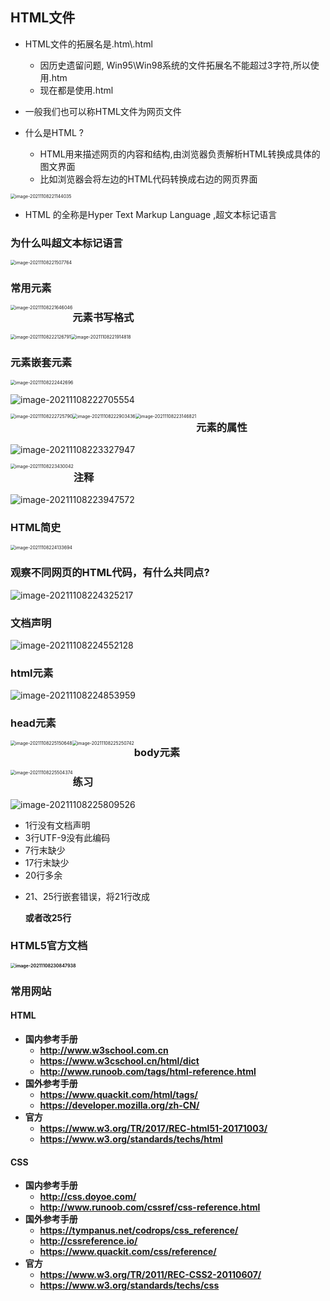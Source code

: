 ## HTML文件

- HTML文件的拓展名是.htm\\.html
  - 因历史遗留问题, Win95\Win98系统的文件拓展名不能超过3字符,所以使用.htm
  - 现在都是使用.html

- 一般我们也可以称HTML文件为网页文件

- 什么是HTML ?
  - HTML用来描述网页的内容和结构,由浏览器负责解析HTML转换成具体的图文界面
  - 比如浏览器会将左边的HTML代码转换成右边的网页界面

<img src="images/image-20211108221144035.png" alt="image-20211108221144035" style="zoom:50%;" />

- HTML 的全称是Hyper Text Markup Language ,超文本标记语言

### 为什么叫超文本标记语言

<img src="images/image-20211108221507764.png" alt="image-20211108221507764" style="zoom:50%;" />

### 常用元素

<img src="images/image-20211108221646046.png" alt="image-20211108221646046" style="zoom:50%;float:left" />

### 元素书写格式

<img src="images/image-20211108221914818.png" alt="image-20211108221914818" style="zoom:50%;" />

<img src="images/image-20211108222126791.png" alt="image-20211108222126791" style="zoom:50%;float:left" />

### 元素嵌套元素

<img src="images/image-20211108222442696.png" alt="image-20211108222442696" style="zoom:50%;" />

![image-20211108222705554](images/image-20211108222705554.png)

<img src="images/image-20211108222725790.png" alt="image-20211108222725790" style="zoom:50%;float:left" />

<img src="images/image-20211108222903436.png" alt="image-20211108222903436" style="zoom:50%;float:left" />

<img src="images/image-20211108223146821.png" alt="image-20211108223146821" style="zoom:50%;float:left" />

### 元素的属性

![image-20211108223327947](images/image-20211108223327947.png)

<img src="images/image-20211108223430042.png" alt="image-20211108223430042" style="zoom:50%;float:left" />

### 注释

![image-20211108223947572](images/image-20211108223947572.png)

### HTML简史

<img src="images/image-20211108224133694.png" alt="image-20211108224133694" style="zoom:50%;" />

### 观察不同网页的HTML代码，有什么共同点?

![image-20211108224325217](images/image-20211108224325217.png)

### 文档声明

![image-20211108224552128](images/image-20211108224552128.png)

### html元素

![image-20211108224853959](images/image-20211108224853959.png)

### head元素

<img src="images/image-20211108225150648.png" alt="image-20211108225150648" style="zoom:50%;float:left" />

<img src="images/image-20211108225250742.png" alt="image-20211108225250742" style="zoom:50%;float:left" />

### body元素

<img src="images/image-20211108225504374.png" alt="image-20211108225504374" style="zoom:50%;float:left" />

### 练习

![image-20211108225809526](images/image-20211108225809526.png)

- 1行没有文档声明
- 3行UTF-9没有此编码
- 7行末缺少</h2>
- 17行末缺少</li>
- 20行多余</p>
- 21、25行嵌套错误，将21行改成<p><strong>或者改25行

### HTML5官方文档

<img src="images/image-20211108230847938.png" alt="image-20211108230847938" style="zoom:50%;" />

### 常用网站

#### HTML

- 国内参考手册
  - http://www.w3school.com.cn
  - https://www.w3cschool.cn/html/dict
  - http://www.runoob.com/tags/html-reference.html
- 国外参考手册
  - https://www.quackit.com/html/tags/
  - https://developer.mozilla.org/zh-CN/
- 官方
  - https://www.w3.org/TR/2017/REC-html51-20171003/
  - https://www.w3.org/standards/techs/html

#### CSS

- 国内参考手册
  - http://css.doyoe.com/
  - http://www.runoob.com/cssref/css-reference.html
- 国外参考手册
  - https://tympanus.net/codrops/css_reference/
  - http://cssreference.io/
  - https://www.quackit.com/css/reference/
- 官方
  - https://www.w3.org/TR/2011/REC-CSS2-20110607/
  - https://www.w3.org/standards/techs/css
